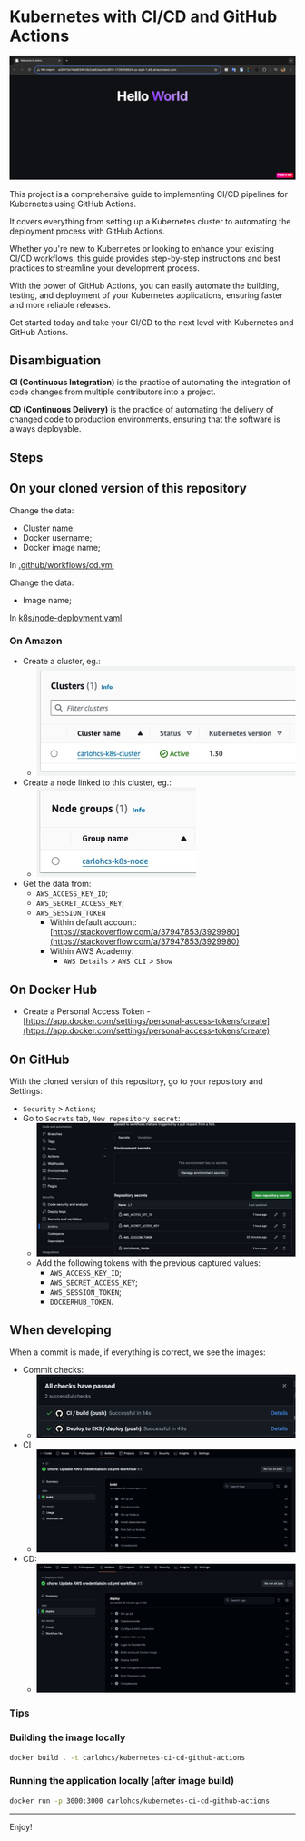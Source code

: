 # Kubernetes with CI/CD and GitHub Actions

![Running application example](./docs/hello-world.png)

This project is a comprehensive guide to implementing CI/CD pipelines for Kubernetes using GitHub Actions.

It covers everything from setting up a Kubernetes cluster to automating the deployment process with GitHub Actions.

Whether you're new to Kubernetes or looking to enhance your existing CI/CD workflows, this guide provides step-by-step instructions and best practices to streamline your development process.

With the power of GitHub Actions, you can easily automate the building, testing, and deployment of your Kubernetes applications, ensuring faster and more reliable releases.

Get started today and take your CI/CD to the next level with Kubernetes and GitHub Actions.

## Disambiguation

**CI (Continuous Integration)** is the practice of automating the integration of code changes from multiple contributors into a project.

**CD (Continuous Delivery)** is the practice of automating the delivery of changed code to production environments, ensuring that the software is always deployable.

## Steps

## On your cloned version of this repository

Change the data:

- Cluster name;
- Docker username;
- Docker image name;

In [.github/workflows/cd.yml](.github/workflows/cd.yml)

Change the data:

- Image name;

In [k8s/node-deployment.yaml](k8s/node-deployment.yaml)

### On Amazon

- Create a cluster, eg.:
  - ![Cluster example](./docs/cluster.jpeg)
- Create a node linked to this cluster, eg.:
  - ![Node example](./docs/node.jpeg)
- Get the data from:
  - `AWS_ACCESS_KEY_ID`;
  - `AWS_SECRET_ACCESS_KEY`;
  - `AWS_SESSION_TOKEN`
    - Within default account: [https://stackoverflow.com/a/37947853/3929980](https://stackoverflow.com/a/37947853/3929980)
    - Within AWS Academy:
      - `AWS Details` > `AWS CLI` > `Show`

## On Docker Hub

- Create a Personal Access Token - [https://app.docker.com/settings/personal-access-tokens/create](https://app.docker.com/settings/personal-access-tokens/create)

## On GitHub

With the cloned version of this repository, go to your repository and Settings:

- `Security` > `Actions`;
- Go to `Secrets` tab, `New repository secret`:
  - ![Secrets example](./docs/secrets-github.jpeg)
  - Add the following tokens with the previous captured values:
    - `AWS_ACCESS_KEY_ID`;
    - `AWS_SECRET_ACCESS_KEY`;
    - `AWS_SESSION_TOKEN`;
    - `DOCKERHUB_TOKEN`.

## When developing

When a commit is made, if everything is correct, we see the images:

- Commit checks:
  - ![Secrets example](./docs/all-builds-are-ok.jpeg)
- CI
  - ![CI](./docs/ci.png)
- CD:
  - ![CD](./docs/cd.jpeg)

### Tips

### Building the image locally

```bash
docker build . -t carlohcs/kubernetes-ci-cd-github-actions
```

### Running the application locally (after image build)

```bash
docker run -p 3000:3000 carlohcs/kubernetes-ci-cd-github-actions
```

---
Enjoy!
